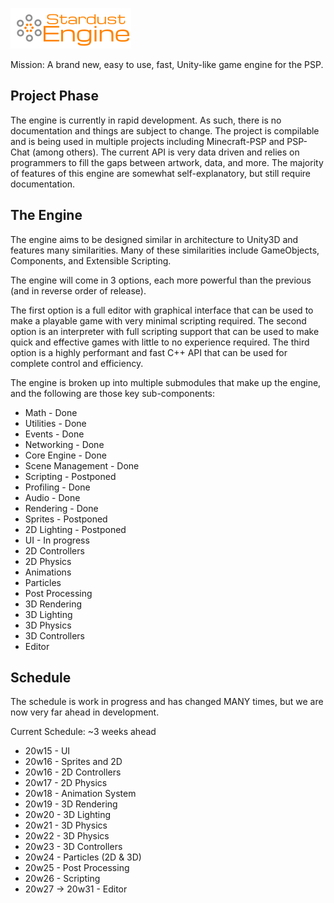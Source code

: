 ![Stardust Engine](./stardustLogo.png)

Mission: A brand new, easy to use, fast, Unity-like game engine for the PSP.

## Project Phase
The engine is currently in rapid development. As such, there is no documentation and things are subject to change. The project is compilable and is being used in multiple projects including Minecraft-PSP and PSP-Chat (among others). The current API is very data driven and relies on programmers to fill the gaps between artwork, data, and more. The majority of features of this engine are somewhat self-explanatory, but still require documentation.

## The Engine
The engine aims to be designed similar in architecture to Unity3D and features many similarities. Many of these similarities include GameObjects, Components, and Extensible Scripting. 

The engine will come in 3 options, each more powerful than the previous (and in reverse order of release).

The first option is a full editor with graphical interface that can be used to make a playable game with very minimal scripting required.
The second option is an interpreter with full scripting support that can be used to make quick and effective games with little to no experience required.
The third option is a highly performant and fast C++ API that can be used for complete control and efficiency.

The engine is broken up into multiple submodules that make up the engine, and the following are those key sub-components:

- Math - Done
- Utilities - Done
- Events - Done
- Networking - Done
- Core Engine - Done
- Scene Management - Done
- Scripting - Postponed
- Profiling - Done
- Audio - Done
- Rendering - Done
- Sprites - Postponed
- 2D Lighting - Postponed
- UI - In progress
- 2D Controllers
- 2D Physics
- Animations
- Particles
- Post Processing
- 3D Rendering
- 3D Lighting
- 3D Physics
- 3D Controllers
- Editor

## Schedule
The schedule is work in progress and has changed MANY times, but we are now very far ahead in development.

Current Schedule: ~3 weeks ahead
* 20w15 - UI
* 20w16 - Sprites and 2D
* 20w16 - 2D Controllers
* 20w17 - 2D Physics
* 20w18 - Animation System
* 20w19 - 3D Rendering
* 20w20 - 3D Lighting
* 20w21 - 3D Physics
* 20w22 - 3D Physics
* 20w23 - 3D Controllers
* 20w24 - Particles (2D & 3D)
* 20w25 - Post Processing
* 20w26 - Scripting
* 20w27 -> 20w31 - Editor
